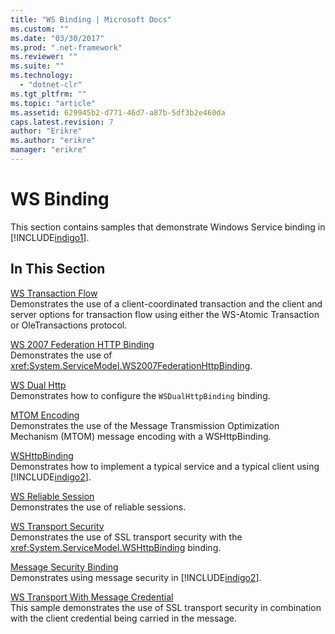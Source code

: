 ```yaml
---
title: "WS Binding | Microsoft Docs"
ms.custom: ""
ms.date: "03/30/2017"
ms.prod: ".net-framework"
ms.reviewer: ""
ms.suite: ""
ms.technology: 
  - "dotnet-clr"
ms.tgt_pltfrm: ""
ms.topic: "article"
ms.assetid: 629945b2-d771-46d7-a87b-5df3b2e460da
caps.latest.revision: 7
author: "Erikre"
ms.author: "erikre"
manager: "erikre"
---
```

# WS Binding
This section contains samples that demonstrate Windows Service binding in [!INCLUDE[indigo1](../../../../includes/indigo1-md.md)].  
  
## In This Section  
 [WS Transaction Flow](../../../../docs/framework/wcf/samples/ws-transaction-flow.md)  
 Demonstrates the use of a client-coordinated transaction and the client and server options for transaction flow using either the WS-Atomic Transaction or OleTransactions protocol.  
  
 [WS 2007 Federation HTTP Binding](../../../../docs/framework/wcf/samples/ws-2007-federation-http-binding.md)  
 Demonstrates the use of <xref:System.ServiceModel.WS2007FederationHttpBinding>.  
  
 [WS Dual Http](../../../../docs/framework/wcf/samples/ws-dual-http.md)  
 Demonstrates how to configure the `WSDualHttpBinding` binding.  
  
 [MTOM Encoding](../../../../docs/framework/wcf/samples/mtom-encoding.md)  
 Demonstrates the use of the Message Transmission Optimization Mechanism (MTOM) message encoding with a WSHttpBinding.  
  
 [WSHttpBinding](../../../../docs/framework/wcf/samples/wshttpbinding.md)  
 Demonstrates how to implement a typical service and a typical client using [!INCLUDE[indigo2](../../../../includes/indigo2-md.md)].  
  
 [WS Reliable Session](../../../../docs/framework/wcf/samples/ws-reliable-session.md)  
 Demonstrates the use of reliable sessions.  
  
 [WS Transport Security](../../../../docs/framework/wcf/samples/ws-transport-security.md)  
 Demonstrates the use of SSL transport security with the <xref:System.ServiceModel.WSHttpBinding> binding.  
  
 [Message Security Binding](../../../../docs/framework/wcf/samples/message-security-binding.md)  
 Demonstrates using message security in [!INCLUDE[indigo2](../../../../includes/indigo2-md.md)].  
  
 [WS Transport With Message Credential](../../../../docs/framework/wcf/samples/ws-transport-with-message-credential.md)  
 This sample demonstrates the use of SSL transport security in combination with the client credential being carried in the message.
